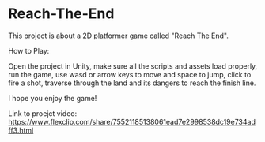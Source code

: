 # Reach-The-End
This project is about a 2D platformer game called "Reach The End". 

How to Play:

Open the project in Unity, make sure all the scripts and assets load properly, run the game, use wasd or arrow keys to move and space to jump, click to fire a shot, traverse through the land and its dangers to reach the finish line. 


I hope you enjoy the game!

 Link to proejct video: https://www.flexclip.com/share/75521185138061ead7e2998538dc19e734adff3.html
